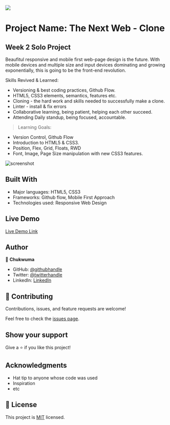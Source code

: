 ![](https://img.shields.io/badge/Microverse-blueviolet)

# Project Name: The Next Web - Clone

## Week 2 Solo Project

Beaufitul responsive and mobile first web-page design is the future. With mobile devices and multiple size and input devices dominating and growing exponentially, this is going to be the front-end revolution.

Skills Revived & Learned:

- Versioning & best coding practices, Github Flow.
- HTML5, CSS3 elements, semantics, features etc.
- Cloning - the hard work and skills needed to successfully make a clone.
- Linter - install & fix errors
- Collaborative learning, being patient, helping each other succeed.
- Attending Daily standup, being focused, accountable.

> Learning Goals:

- Version Control, Github Flow
- Introduction to HTML5 & CSS3.
- Position, Flex, Grid, Floats, RWD
- Font, Image, Page Size manipulation with new CSS3 features.

![screenshot](./assets/*.png)

## Built With

- Major languages: HTML5, CSS3
- Frameworks: Github flow, Mobile First Approach
- Technologies used: Responsive Web Design

## Live Demo

[Live Demo Link](https://ccobasi.github.io/The-Next-Web-2/)

## Author

👤 **Chukwuma**

- GitHub: [@githubhandle](https://github.com/ccobasi)
- Twitter: [@twitterhandle](https://twitter.com/@obasichux)
- LinkedIn: [LinkedIn](https://linkedin.com/chukwuma-obasi-532b84188)


## 🤝 Contributing

Contributions, issues, and feature requests are welcome!

Feel free to check the [issues page](url).

## Show your support

Give a ⭐️ if you like this project!

## Acknowledgments

- Hat tip to anyone whose code was used
- Inspiration
- etc

## 📝 License

This project is [MIT](https://mit-license.org/) licensed.
